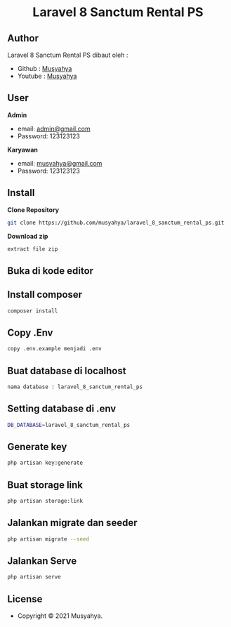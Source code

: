 <h1 align="center">Laravel 8 Sanctum Rental PS</h1>

## Author

Laravel 8 Sanctum Rental PS dibaut oleh :

- Github : <a href="https://github.com/musyahya/laravel_8_sanctum_rental_ps"> Musyahya </a>
- Youtube : <a href="https://www.youtube.com/channel/UC1iCvpMssrHnUsWKEe2cOag"> Musyahya </a>

## User

**Admin**

- email: admin@gmail.com
- Password: 123123123

**Karyawan**

- email: musyahya@gmail.com
- Password: 123123123

## Install

**Clone Repository**

```bash
git clone https://github.com/musyahya/laravel_8_sanctum_rental_ps.git
```

**Download zip**

```bash
extract file zip
```

## Buka di kode editor


## Install composer

```bash
composer install
```

## Copy .Env

```bash
copy .env.example menjadi .env
```

## Buat database di localhost 

```bash
nama database : laravel_8_sanctum_rental_ps
```

## Setting database di .env

```bash
DB_DATABASE=laravel_8_sanctum_rental_ps
```

## Generate key

```bash
php artisan key:generate
```

## Buat storage link

```bash
php artisan storage:link
```

## Jalankan migrate dan seeder

```bash
php artisan migrate --seed
```

## Jalankan Serve

```bash
php artisan serve
```

## License

- Copyright © 2021 Musyahya.

